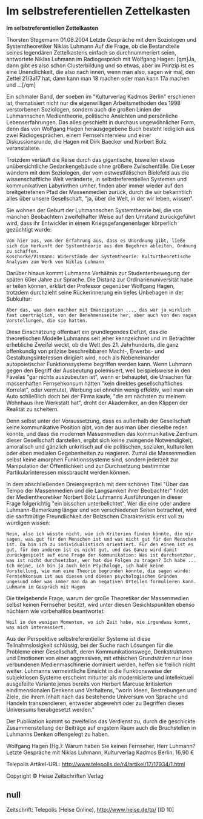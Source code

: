 # Im selbstreferentiellen Zettelkasten

**Im selbstreferentiellen Zettelkasten**

Thorsten Stegemann 01.08.2004
Letzte Gespräche mit dem Soziologen und Systemtheoretiker Niklas Luhmann
Auf die Frage, ob die Bestandteile seines legendären Zettelkastens einfach so durchnummeriert seien, antwortete Niklas Luhmann im Radiogespräch mit Wolfgang Hagen: [qm]Ja, dann gibt es also schon Clusterbildung und so etwas, aber im Prinzip ist es eine Unendlichkeit, die also nach innen, wenn man also, sagen wir mal, den Zettel 21/3a17 hat, dann kann man 18 machen oder man kann 17a machen und ...[/qm]

Ein schmaler Band, der soeben im "Kulturverlag Kadmos Berlin" erschienen ist, thematisiert nicht nur die eigenwilligen Arbeitsmethoden des 1998 verstorbenen Soziologen, sondern auch die großen Linien der Luhmannschen Medientheorie, politische Ansichten und persönliche Lebenserfahrungen. Das alles geschieht in durchaus ungewöhnlicher Form, denn das von Wolfgang Hagen herausgegebene Buch besteht lediglich aus zwei Radiogesprächen, einem Fernsehinterview und einer Diskussionsrunde, die Hagen mit Dirk Baecker und Norbert Bolz veranstaltete.

Trotzdem verläuft die Reise durch das gigantische, bisweilen etwas unübersichtliche Gedankengebäude ohne größere Zwischenfälle. Die Leser wandern mit dem Soziologen, der vom ostwestfälischen Bielefeld aus die wissenschaftliche Welt veränderte, in selbstreferentiellen Systemen und kommunikativen Labyrinthen umher, finden aber immer wieder auf den breitgetretenen Pfad der Massenmedien zurück, durch die wir bekanntlich alles über unsere Gesellschaft, "ja, über die Welt, in der wir leben, wissen".

Sie wohnen der Geburt der Luhmannschen Systemtheorie bei, die von manchen Beobachtern zweifelhafter Weise auf den Umstand zurückgeführt wird, dass ihr Entwickler in einem Kriegsgefangenenlager körperlich gezüchtigt wurde:

    Von hier aus, von der Erfahrung aus, dass es Unordnung gibt, ließe sich die Herkunft der Systemtheorie aus dem Begehren ableiten, Ordnung zu schaffen.
    Koschorke/Vismann: Widerstände der Systemtheorie: Kulturtheoretische Analysen zum Werk von Niklas Luhmann

Darüber hinaus kommt Luhmanns Verhältnis zur Studentenbewegung der späten 60er Jahre zur Sprache. Die Distanz zur Ordinarienuniversität habe er teilen können, erklärt der Professor gegenüber Wolfgang Hagen, trotzdem durchzieht seine Rückerinnerung ein tiefes Unbehagen in der Subkultur:

    Aber das, was dann nachher mit Emanzipation ..., das war ja wirklich fast unerträglich, von der Benehmensseite her, aber auch von den vagen Vorstellungen, die sie hatten.

Diese Einschätzung offenbart ein grundlegendes Defizit, das die theoretischen Modelle Luhmanns seit jeher kennzeichnet und im Betrachter erhebliche Zweifel weckt, ob die Welt des 21. Jahrhunderts, die ganz offenkundig von präzise beschreibbaren Macht-, Erwerbs- und Gestaltungsinteressen dirigiert wird, noch als Nebeneinander autopoietischer Funktionssysteme begriffen werden kann. Wenn Luhmann gegen den Begriff der Ausbeutung polemisiert, weil beispielsweise in den Favelas "gar nichts auszubeuten ist", wenn er behauptet, die Ursachen für massenhaften Fernsehkonsum hätten "kein direktes gesellschaftliches Korrelat", oder vermutet, Werbung sei ohnehin wenig effektiv, weil man ein Auto schließlich doch bei der Firma kaufe, "die am nächsten zu meinem Wohnhaus ihre Werkstatt hat", droht der Akademiker, an den Klippen der Realität zu scheitern.

Denn selbst unter der Voraussetzung, dass es außerhalb der Gesellschaft keine kommunikative Position gibt, von der aus man über dieselbe reden könnte, und dass die modernen Massenmedien das kommunikative Zentrum dieser Gesellschaft darstellen, ergibt sich keine zwingende Notwendigkeit, amoralisch und gänzlich unkritisch auf die politischen, sozialen, kulturellen oder eben medialen Gegebenheiten zu reagieren. Zumal die Massenmedien selbst keine amorphen Funktionssysteme sind, sondern jederzeit zur Manipulation der Öffentlichkeit und zur Durchsetzung bestimmter Partikularinteressen missbraucht werden können.

In dem abschließenden Dreiergespräch mit dem schönen Titel "Über das Tempo der Massenmedien und die Langsamkeit ihrer Beobachter" findet der Medientheoretiker Norbert Bolz Luhmanns Ausführungen in dieser Frage folgerichtig "ein bisschen unterbelichtet". Wer die eine oder andere Luhmann-Bemerkung länger und von verschiedenen Seiten betrachtet, wird die sanftmütige Freundlichkeit der Bolzschen Charakteristik erst voll zu würdigen wissen:

    Nein, also ich wüsste nicht, wie ich Kriterien finden könnte, die mir sagen, was gut für den Menschen ist und was nicht gut für den Menschen ist. Da bin ich zu individualistisch orientiert. Für den einen ist es gut, für den anderen ist es nicht gut, und das Ganze wird damit zurückgespielt auf eine Frage der Kommunikation: Was ist durchsetzbar, was ist nicht durchsetzbar, wer hat die Folgen zu tragen? Ich habe ... Ich meine, ich bin ja auch kein Psychologe, ich habe keine Vorstellung, wie man eine Theorie begründen könnte, die sagen würde: Fernsehkonsum ist aus diesen und diesen psychologischen Gründen ungesund oder was immer man da an negativen Urteilen formulieren kann.
    Luhmann im Gespräch mit Hagen

Die titelgebende Frage, warum der große Theoretiker der Massenmedien selbst keinen Fernseher besitzt, wird unter diesen Gesichtspunkten ebenso nüchtern wie vorbehaltlos beantwortet:

    Weil in den wenigen Momenten, wo ich Zeit habe, nie irgendwas kommt, was mich interessiert.

Aus der Perspektive selbstreferentieller Systeme ist diese Teilnahmslosigkeit schlüssig, bei der Suche nach Lösungen für die Probleme einer Gesellschaft, deren Kommunikationswege, Denkstrukturen und Emotionen von einer aggressiven, mit ethischen Grundsätzen nur lose verbundenen Medienmaschinerie dominiert werden, helfen sie freilich nicht weiter. Luhmanns vermeintliche Einsicht in die Funktionsweise der subjektlosen Systeme erscheint mitunter als modernisierte und intellektuell ausgefeilte Variante jenes bereits von Herbert Marcuse kritisierten eindimensionalen Denkens und Verhaltens, "worin Ideen, Bestrebungen und Ziele, die ihrem Inhalt nach das bestehende Universum von Sprache und Handeln transzendieren, entweder abgewehrt oder zu Begriffen dieses Universums herabgesetzt werden."

Der Publikation kommt so zweifellos das Verdienst zu, durch die geschickte Zusammenstellung der Beiträge auf engstem Raum auch die Bruchstellen in Luhmanns Denken offengelegt zu haben.

Wolfgang Hagen (Hg.): Warum haben Sie keinen Fernseher, Herr Luhmann? Letzte Gespräche mit Niklas Luhmann, Kulturverlag Kadmos Berlin, 16,90 €

Telepolis Artikel-URL: http://www.telepolis.de/r4/artikel/17/17934/1.html

Copyright © Heise Zeitschriften Verlag

## null

Zeitschrift: Telepolis (Heise Online), http://www.heise.de/tp/ [ID 10]

